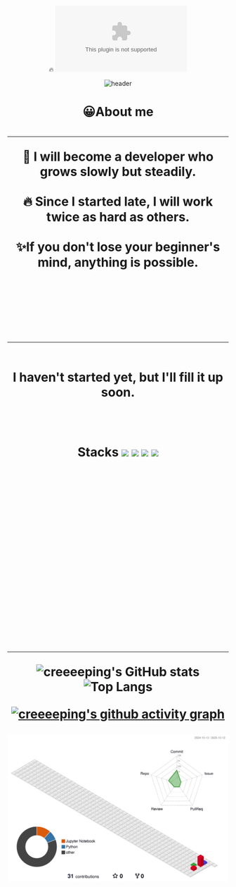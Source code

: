  <div align="center">
 
  🔥  [![hits](https://myhits.vercel.app/api/hit/https%3A%2F%2creeeeping.posstree.com?color=blue&label=hits&size=small)](https://myhits.vercel.app)


![header](https://capsule-render.vercel.app/api?type=waving&height=300&text=creeeeping%20&desc=Jin%20Su%20Kim&color=auto)


<h1>😀About me<h1>
<hr>

🐌 I will become a developer who grows slowly but steadily.<br>
<br>
🔥 Since I started late, I will work twice as hard as others.<br>
<br>
✨If you don't lose your beginner's mind, anything is possible.<br>
<br>
<br>
<br>
<br>
<hr>
<br>
I haven't started yet, but I'll fill it up soon.
<br>
<br>
<br>
<br>
Stacks
<img src="https://img.shields.io/badge/linux-FCC624?style=for-the-badge&logo=linux&logoColor=black">
<img src="https://img.shields.io/badge/git-F05032?style=for-the-badge&logo=git&logoColor=white">
<img src="https://img.shields.io/badge/github-181717?style=for-the-badge&logo=github&logoColor=white">
<img src="https://img.shields.io/badge/Python-3776AB?style=for-the-badge&logo=Python&logoColor=white">

<br>
<br>
<br>
<br>
<br>
<br>
<br>
<br>
<br>
<br>
<br>
<br>
<br>


<hr>

![creeeeping's GitHub stats](https://github-readme-stats.vercel.app/api?username=creeeeping&show_icons=true&theme=dark)
![Top Langs](https://github-readme-stats.vercel.app/api/top-langs/?username=creeeeping&layout=compact&theme=dark)



<!--
**creeeeeeeeeeeeeping-source/creeeeeeeeeeeeeping-source** is a ✨ _special_ ✨ repository because its `README.md` (this file) appears on your GitHub profile.

Here are some ideas to get you started:
![Anurag's github stats](https://github-readme-stats.vercel.app/api?username=creeeeeeeeeeeeeping&show_icons=true&theme=tokyonight)

![Anurag's GitHub stats](https://github-readme-stats.vercel.app/api?username=①creeeeeeeeeeeeeping-source
&show_icons=true&theme=②radical)

 🔭 I’m currently working on ...
- 🌱 I’m currently learning ...
- 👯 I’m looking to collaborate on ...
- 🤔 I’m looking for help with ...
- 💬 Ask me about ...
- 📫 How to reach me: ...
- 😄 Pronouns: ...
- ⚡ Fun fact: ...
-->





[![creeeeping's github activity graph](https://github-readme-activity-graph.vercel.app/graph?username=creeeeping&theme=dracula)](https://github.com/ashutosh00710/github-readme-activity-graph)

![](./profile-3d-contrib/profile-gitblock.svg)
</div>
